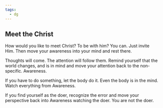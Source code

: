```yaml
---
tags:
  - dg
---
```



## Meet the Christ

How would you like to meet Christ? To be with him? You can.
Just invite Him. Then move your awareness into your mind and rest there.

Thoughts will come. The attention will follow them. Remind yourself that the world changes, and is in mind and move your attention back to the non-specific. Awareness. 

If you have to do something, let the body do it. Even the body is in the mind. Watch everything from Awareness.

If you find yourself as the doer, recognize the error and move your perspective back into Awareness watching the doer. You are not the doer.